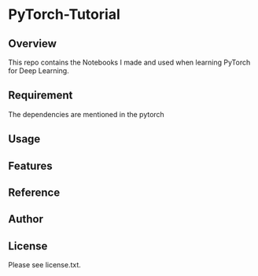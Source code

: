 # PyTorch-Tutorial 

## Overview
This repo contains the Notebooks I made and used when learning PyTorch for Deep Learning.

## Requirement
The dependencies are mentioned in the pytorch

## Usage


## Features


## Reference


## Author


## License

Please see license.txt.
